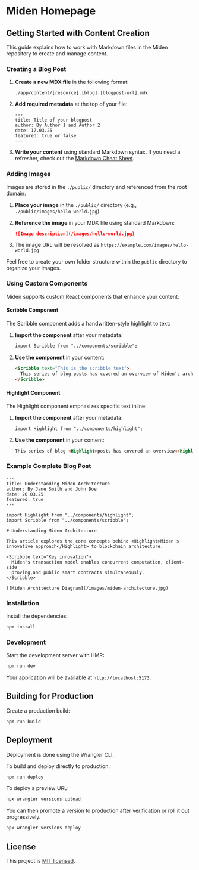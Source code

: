 # Miden Homepage

## Getting Started with Content Creation

This guide explains how to work with Markdown files in the Miden repository to create and manage content.

### Creating a Blog Post

1. **Create a new MDX file** in the following format:

   ```
   ./app/content/[resource].[blog].[blogpost-url].mdx
   ```

2. **Add required metadata** at the top of your file:

   ```mdx
   ---
   title: Title of your blogpost
   author: By Author 1 and Author 2
   date: 17.03.25
   featured: true or false
   ---
   ```

3. **Write your content** using standard Markdown syntax. If you need a refresher, check out the [Markdown Cheat Sheet](https://www.markdownguide.org/cheat-sheet/).

### Adding Images

Images are stored in the `./public/` directory and referenced from the root domain:

1. **Place your image** in the `./public/` directory (e.g., `./public/images/hello-world.jpg`)

2. **Reference the image** in your MDX file using standard Markdown:

   ```markdown
   ![Image description](/images/hello-world.jpg)
   ```

3. The image URL will be resolved as `https://example.com/images/hello-world.jpg`

Feel free to create your own folder structure within the `public` directory to organize your images.

### Using Custom Components

Miden supports custom React components that enhance your content:

#### Scribble Component

The Scribble component adds a handwritten-style highlight to text:

1. **Import the component** after your metadata:

   ```markdown
   import Scribble from "../components/scribble";
   ```

2. **Use the component** in your content:
   ```markdown
   <Scribble text="This is the scribble text">
     This series of blog posts has covered an overview of Miden's architecture and a deep dive into its transaction model, which allows for concurrentcomputation, client-side proving, and public smart contracts at the same time.
   </Scribble>
   ```

#### Highlight Component

The Highlight component emphasizes specific text inline:

1. **Import the component** after your metadata:

   ```markdown
   import Highlight from "../components/highlight";
   ```

2. **Use the component** in your content:
   ```markdown
   This series of blog <Highlight>posts has covered an overview</Highlight> of Miden's architecture and a deep dive into its transaction model.
   ```

### Example Complete Blog Post

```mdx
---
title: Understanding Miden Architecture
author: By Jane Smith and John Doe
date: 20.03.25
featured: true
---

import Highlight from "../components/highlight";
import Scribble from "../components/scribble";

# Understanding Miden Architecture

This article explores the core concepts behind <Highlight>Miden's innovative approach</Highlight> to blockchain architecture.

<Scribble text="Key innovation">
  Miden's transaction model enables concurrent computation, client-side
  proving,and public smart contracts simultaneously.
</Scribble>

![Miden Architecture Diagram](/images/miden-architecture.jpg)
```

### Installation

Install the dependencies:

```bash
npm install
```

### Development

Start the development server with HMR:

```bash
npm run dev
```

Your application will be available at `http://localhost:5173`.

## Building for Production

Create a production build:

```bash
npm run build
```

## Deployment

Deployment is done using the Wrangler CLI.

To build and deploy directly to production:

```sh
npm run deploy
```

To deploy a preview URL:

```sh
npx wrangler versions upload
```

You can then promote a version to production after verification or roll it out progressively.

```sh
npx wrangler versions deploy
```

## License

This project is [MIT licensed](./LICENSE).
